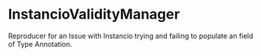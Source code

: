 # InstancioValidityManager

Reproducer for an Issue with Instancio trying and failing to populate an field of Type Annotation.
